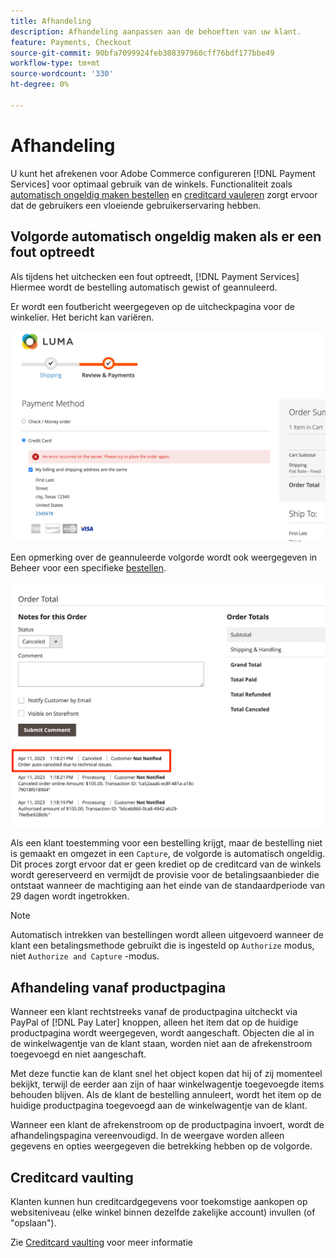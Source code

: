 ```yaml
---
title: Afhandeling
description: Afhandeling aanpassen aan de behoeften van uw klant.
feature: Payments, Checkout
source-git-commit: 90bfa7099924feb308397960cff76bdf177bbe49
workflow-type: tm+mt
source-wordcount: '330'
ht-degree: 0%

---
```



# Afhandeling

U kunt het afrekenen voor Adobe Commerce configureren [!DNL Payment Services] voor optimaal gebruik van de winkels. Functionaliteit zoals [automatisch ongeldig maken bestellen](#order-auto-voided-if-error) en [creditcard vauleren](#credit-card-vaulting) zorgt ervoor dat de gebruikers een vloeiende gebruikerservaring hebben.

## Volgorde automatisch ongeldig maken als er een fout optreedt

Als tijdens het uitchecken een fout optreedt, [!DNL Payment Services] Hiermee wordt de bestelling automatisch gewist of geannuleerd.

Er wordt een foutbericht weergegeven op de uitcheckpagina voor de winkelier. Het bericht kan variëren.

![Fout tijdens controleren](assets/user-checkout-error.png "Fout tijdens uitchecken")

Een opmerking over de geannuleerde volgorde wordt ook weergegeven in Beheer voor een specifieke [bestellen](https://experienceleague.adobe.com/docs/commerce-admin/stores-sales/order-management/orders/orders.html?lang=en).

![Opmerking voor geannuleerde bestelling in Admin](assets/admin-checkout-error.png "Opmerking voor geannuleerde bestelling in Admin")

Als een klant toestemming voor een bestelling krijgt, maar de bestelling niet is gemaakt en omgezet in een `Capture`, de volgorde is automatisch ongeldig. Dit proces zorgt ervoor dat er geen krediet op de creditcard van de winkels wordt gereserveerd en vermijdt de provisie voor de betalingsaanbieder die ontstaat wanneer de machtiging aan het einde van de standaardperiode van 29 dagen wordt ingetrokken.

>[!NOTE]
>
>Automatisch intrekken van bestellingen wordt alleen uitgevoerd wanneer de klant een betalingsmethode gebruikt die is ingesteld op `Authorize` modus, niet `Authorize and Capture` -modus.

## Afhandeling vanaf productpagina

Wanneer een klant rechtstreeks vanaf de productpagina uitcheckt via PayPal of [!DNL Pay Later] knoppen, alleen het item dat op de huidige productpagina wordt weergegeven, wordt aangeschaft. Objecten die al in de winkelwagentje van de klant staan, worden niet aan de afrekenstroom toegevoegd en niet aangeschaft.

Met deze functie kan de klant snel het object kopen dat hij of zij momenteel bekijkt, terwijl de eerder aan zijn of haar winkelwagentje toegevoegde items behouden blijven.
Als de klant de bestelling annuleert, wordt het item op de huidige productpagina toegevoegd aan de winkelwagentje van de klant.

Wanneer een klant de afrekenstroom op de productpagina invoert, wordt de afhandelingspagina vereenvoudigd. In de weergave worden alleen gegevens en opties weergegeven die betrekking hebben op de volgorde.

## Creditcard vaulting

Klanten kunnen hun creditcardgegevens voor toekomstige aankopen op websiteniveau (elke winkel binnen dezelfde zakelijke account) invullen (of &quot;opslaan&quot;).

Zie [Creditcard vaulting](vaulting.md) voor meer informatie
